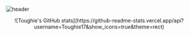 ![header](https://capsule-render.vercel.app/api?type=rect&color=gradient&height=200&section=footer&text=I'm%20Toughie%20!&fontSize=100)

<div align="center"> ![Toughie's GitHub stats](https://github-readme-stats.vercel.app/api?username=Toughie17&show_icons=true&theme=rect) </div>
